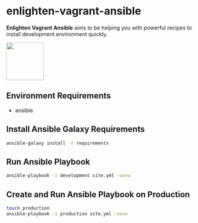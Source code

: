 # enlighten-vagrant-ansible

**Enlighten Vagrant Ansible** aims to be helping you with powerful recipes to install development environment quickly.

[<img src="https://upload.wikimedia.org/wikipedia/commons/0/05/Ansible_Logo.png" width="100" height="100">](http://www.ansible.com/)

## Environment Requirements
  * ansible

## Install Ansible Galaxy Requirements
```bash
ansible-galaxy install -r requirements
```

## Run Ansible Playbook
```bash
ansible-playbook -i development site.yml -vvvv
```

## Create and Run Ansible Playbook on Production
```bash
touch production
ansible-playbook -i production site.yml -vvvv
```
